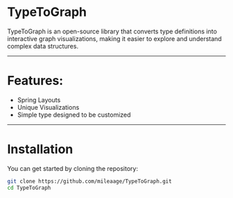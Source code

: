 # TypeToGraph
TypeToGraph is an open-source library that converts type definitions into interactive graph visualizations, making it easier to explore and understand complex data structures.

---
# Features:
- Spring Layouts
- Unique Visualizations
- Simple type designed to be customized

---

# Installation

You can get started by cloning the repository:

```bash
git clone https://github.com/mileaage/TypeToGraph.git
cd TypeToGraph
```